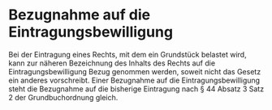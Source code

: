 # Bezugnahme auf die Eintragungsbewilligung

Bei der Eintragung eines Rechts, mit dem ein Grundstück belastet wird, kann zur näheren Bezeichnung des Inhalts des Rechts auf die Eintragungsbewilligung Bezug genommen werden, soweit nicht das Gesetz ein anderes vorschreibt. Einer Bezugnahme auf die Eintragungsbewilligung steht die Bezugnahme auf die bisherige Eintragung nach § 44 Absatz 3 Satz 2 der Grundbuchordnung gleich.